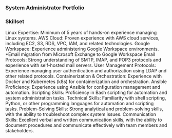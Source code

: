 ### System Administrator Portfolio

### Skillset
Linux Expertise: Minimum of 5 years of hands-on experience managing Linux systems.
AWS Cloud: Proven experience with AWS cloud services, including EC2, S3, RDS, VPC, IAM, and related technologies.
Google Workspace: Experience administering Google Workspace environments.
*Email migration from Microsoft Exchange to Google Workspace
Email Protocols: Strong understanding of SMTP, IMAP, and POP3 protocols and experience with self-hosted mail servers.
User Management Protocols: Experience managing user authentication and authorization using LDAP and other related protocols.
Containerization & Orchestration: Experience with Docker and Kubernetes (k8s) for containerization and orchestration.
Ansible Proficiency: Experience using Ansible for configuration management and automation.
Scripting Skills: Proficiency in Bash scripting for automation and system administration tasks.
Technical Skills: Familiarity with shell scripting, Python, or other programming languages for automation and scripting tasks.
Problem-Solving Skills: Strong analytical and problem-solving skills, with the ability to troubleshoot complex system issues.
Communication Skills: Excellent verbal and written communication skills, with the ability to document procedures and communicate effectively with team members and stakeholders.
